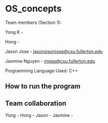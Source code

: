 # OS_concepts

Team members (Section 1):

Yong K -

Hong -

Jason Jose - jasonsisonjose@csu.fullerton.edu

Jasmine Nguyen - msjas@csu.fullerton.edu

Programming Language Used:
C++

## How to run the program


## Team collaboration
Yong -
Hong - 
Jason -
Jasmine -

